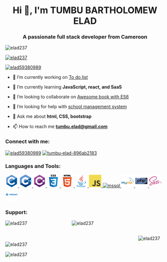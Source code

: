 <h1 align="center">Hi 👋, I'm TUMBU BARTHOLOMEW ELAD</h1>
<h3 align="center">A passionate full stack developer from Cameroon</h3>

<p align="left"> <img src="https://komarev.com/ghpvc/?username=elad237&label=Profile%20views&color=0e75b6&style=flat" alt="elad237" /> </p>

<p align="left"> <a href="https://github.com/ryo-ma/github-profile-trophy"><img src="https://github-profile-trophy.vercel.app/?username=elad237" alt="elad237" /></a> </p>

<p align="left"> <a href="https://twitter.com/elad59380989" target="blank"><img src="https://img.shields.io/twitter/follow/elad59380989?logo=twitter&style=for-the-badge" alt="elad59380989" /></a> </p>

- 🔭 I’m currently working on [To do list](https://github.com/elad237/My-to-do-list-revierw.git)

- 🌱 I’m currently learning **JavaScript, react, and SaaS**

- 👯 I’m looking to collaborate on [Awesome book with ES6](https://github.com/elad237/Awesome-books-with-ES6.git)

- 🤝 I’m looking for help with [school management system](https://github.com/elad237/school-management-system.git)

- 💬 Ask me about **html, CSS, bootstrap**

- 📫 How to reach me **tumbu.elad@gmail.com**

<h3 align="left">Connect with me:</h3>
<p align="left">
<a href="https://twitter.com/elad59380989" target="blank"><img align="center" src="https://raw.githubusercontent.com/rahuldkjain/github-profile-readme-generator/master/src/images/icons/Social/twitter.svg" alt="elad59380989" height="30" width="40" /></a>
<a href="https://linkedin.com/in/tumbu-elad-896ab2183" target="blank"><img align="center" src="https://raw.githubusercontent.com/rahuldkjain/github-profile-readme-generator/master/src/images/icons/Social/linked-in-alt.svg" alt="tumbu-elad-896ab2183" height="30" width="40" /></a>
</p>

<h3 align="left">Languages and Tools:</h3>
<p align="left"> <a href="https://www.cprogramming.com/" target="_blank" rel="noreferrer"> <img src="https://raw.githubusercontent.com/devicons/devicon/master/icons/c/c-original.svg" alt="c" width="40" height="40"/> </a> <a href="https://www.w3schools.com/cpp/" target="_blank" rel="noreferrer"> <img src="https://raw.githubusercontent.com/devicons/devicon/master/icons/cplusplus/cplusplus-original.svg" alt="cplusplus" width="40" height="40"/> </a> <a href="https://www.w3schools.com/cs/" target="_blank" rel="noreferrer"> <img src="https://raw.githubusercontent.com/devicons/devicon/master/icons/csharp/csharp-original.svg" alt="csharp" width="40" height="40"/> </a> <a href="https://www.w3schools.com/css/" target="_blank" rel="noreferrer"> <img src="https://raw.githubusercontent.com/devicons/devicon/master/icons/css3/css3-original-wordmark.svg" alt="css3" width="40" height="40"/> </a> <a href="https://www.w3.org/html/" target="_blank" rel="noreferrer"> <img src="https://raw.githubusercontent.com/devicons/devicon/master/icons/html5/html5-original-wordmark.svg" alt="html5" width="40" height="40"/> </a> <a href="https://www.java.com" target="_blank" rel="noreferrer"> <img src="https://raw.githubusercontent.com/devicons/devicon/master/icons/java/java-original.svg" alt="java" width="40" height="40"/> </a> <a href="https://developer.mozilla.org/en-US/docs/Web/JavaScript" target="_blank" rel="noreferrer"> <img src="https://raw.githubusercontent.com/devicons/devicon/master/icons/javascript/javascript-original.svg" alt="javascript" width="40" height="40"/> </a> <a href="https://www.microsoft.com/en-us/sql-server" target="_blank" rel="noreferrer"> <img src="https://www.svgrepo.com/show/303229/microsoft-sql-server-logo.svg" alt="mssql" width="40" height="40"/> </a> <a href="https://www.mysql.com/" target="_blank" rel="noreferrer"> <img src="https://raw.githubusercontent.com/devicons/devicon/master/icons/mysql/mysql-original-wordmark.svg" alt="mysql" width="40" height="40"/> </a> <a href="https://www.php.net" target="_blank" rel="noreferrer"> <img src="https://raw.githubusercontent.com/devicons/devicon/master/icons/php/php-original.svg" alt="php" width="40" height="40"/> </a> <a href="https://sass-lang.com" target="_blank" rel="noreferrer"> <img src="https://raw.githubusercontent.com/devicons/devicon/master/icons/sass/sass-original.svg" alt="sass" width="40" height="40"/> </a> <a href="https://webpack.js.org" target="_blank" rel="noreferrer"> <img src="https://raw.githubusercontent.com/devicons/devicon/d00d0969292a6569d45b06d3f350f463a0107b0d/icons/webpack/webpack-original-wordmark.svg" alt="webpack" width="40" height="40"/> </a> </p>

<h3 align="left">Support:</h3>
<p><a href="https://www.buymeacoffee.com/elad237"> <img align="left" src="https://cdn.buymeacoffee.com/buttons/v2/default-yellow.png" height="50" width="210" alt="elad237" /></a><a href="https://ko-fi.com/elad237"> <img align="left" src="https://cdn.ko-fi.com/cdn/kofi3.png?v=3" height="50" width="210" alt="elad237" /></a></p><br><br>

<p><img align="left" src="https://github-readme-stats.vercel.app/api/top-langs?username=elad237&show_icons=true&locale=en&layout=compact" alt="elad237" /></p>

<p>&nbsp;<img align="center" src="https://github-readme-stats.vercel.app/api?username=elad237&show_icons=true&locale=en" alt="elad237" /></p>

<p><img align="center" src="https://github-readme-streak-stats.herokuapp.com/?user=elad237&" alt="elad237" /></p>

<!---
elad237/elad237 is a ✨ special ✨ repository because its `README.md` (this file) appears on your GitHub profile.
You can click the Preview link to take a look at your changes.
--->
